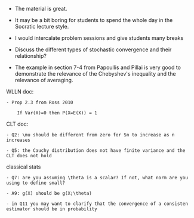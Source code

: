 - The material is great.

- It may be a bit boring for students to spend the whole day in the Socratic lecture style.

- I would intercalate problem sessions and give students many breaks

- Discuss the different types of stochastic convergence and their relationship?

- The example in section 7-4 from Papoullis and Pillai is very good to demonstrate the relevance of the Chebyshev's inequality and the relevance of averaging.

WLLN doc:

    - Prop 2.3 from Ross 2010

        If Var(X)=0 then P(X=E(X)) = 1

CLT doc:

    - Q2: \mu should be different from zero for Sn to increase as n increases

    - Q5: the Cauchy distribution does not have finite variance and the CLT does not hold

classical stats

    - Q7: are you assuming \theta is a scalar? If not, what norm are you using to define small?

    - A9: g(X) should be g(X;\theta)

    - in Q11 you may want to clarify that the convergence of a consisten estimator should be in probability

